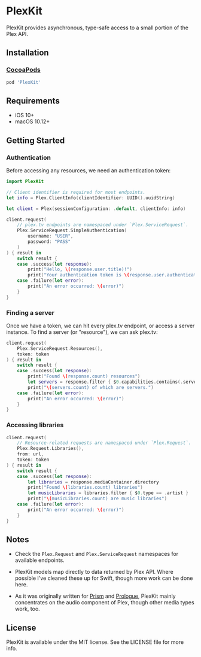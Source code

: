 
# PlexKit

PlexKit provides asynchronous, type-safe access to a small portion of the Plex API.

## Installation

### [CocoaPods](https://cocoapods.org/)
````ruby
pod 'PlexKit'
````

## Requirements

- iOS 10+
- macOS 10.12+

## Getting Started

### Authentication

Before accessing any resources, we need an authentication token:

````swift
import PlexKit

// Client identifier is required for most endpoints.
let info = Plex.ClientInfo(clientIdentifier: UUID().uuidString)

let client = Plex(sessionConfiguration: .default, clientInfo: info)

client.request(
    // plex.tv endpoints are namespaced under `Plex.ServiceRequest`.
    Plex.ServiceRequest.SimpleAuthentication(
        username: "USER",
        password: "PASS"
    )
) { result in
    switch result {
    case .success(let response):
        print("Hello, \(response.user.title)!")
        print("Your authentication token is \(response.user.authenticationToken)")
    case .failure(let error):
        print("An error occurred: \(error)")
    }
}

````

### Finding a server

Once we have a token, we can hit every plex.tv endpoint, or access a server instance. To find a server (or "resource"), we can ask plex.tv:

````swift
client.request(
    Plex.ServiceRequest.Resources(),
    token: token
) { result in
    switch result {
    case .success(let response):
        print("Found \(response.count) resources")
        let servers = response.filter { $0.capabilities.contains(.server)}
        print("\(servers.count) of which are servers.")
    case .failure(let error):
        print("An error occurred: \(error)")
    }
}
````

### Accessing libraries

````swift
client.request(
    // Resource-related requests are namespaced under `Plex.Request`.
    Plex.Request.Libraries(),
    from: url,
    token: token
) { result in
    switch result {
    case .success(let response):
        let libraries = response.mediaContainer.directory
        print("Found \(libraries.count) libraries")
        let musicLibraries = libraries.filter { $0.type == .artist }
        print("\(musicLibraries.count) are music libraries")
    case .failure(let error):
        print("An error occurred: \(error)")
    }
}
````

## Notes

- Check the `Plex.Request` and `Plex.ServiceRequest` namespaces for available endpoints.

- PlexKit models map directly to data returned by Plex API. Where possible I've cleaned these up for Swift, though more work can be done here.

- As it was originally written for [Prism](https://prism-music.app) and [Prologue](https://prologue-app.com), PlexKit mainly concentrates on the audio component of Plex, though other media types work, too.

## License

PlexKit is available under the MIT license. See the LICENSE file for more info.